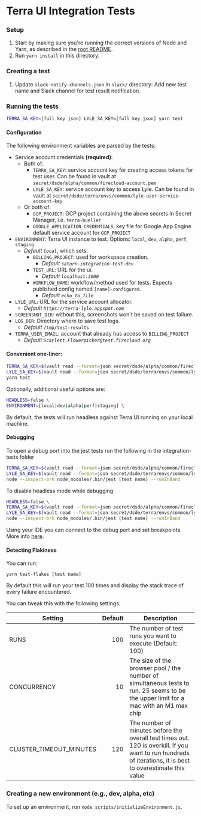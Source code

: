 # Terra UI Integration Tests

### Setup

1. Start by making sure you're running the correct versions of Node and Yarn, as described in the [root README](../README.md).
2. Run `yarn install` in this directory.

### Creating a test

1. Update `slack-notify-channels.json` in `slack/` directory: Add new test name and Slack channel for test result notification.

### Running the tests

```sh
TERRA_SA_KEY=[full key json] LYLE_SA_KEY=[full key json] yarn test
```

#### Configuration
The following environment variables are parsed by the tests:

- Service account credentials **(required)**:
  - Both of:
    - `TERRA_SA_KEY`: service account key for creating access tokens for test user. Can be found in vault
      at `secret/dsde/alpha/common/firecloud-account.pem`
    - `LYLE_SA_KEY`: service account key to access Lyle. Can be found in vault
      at `secret/dsde/terra/envs/common/lyle-user-service-account-key`
  - Or both of:
    - `GCP_PROJECT`: GCP project containing the above secrets in Secret Manager, i.e. `terra-bueller`
    - `GOOGLE_APPLICATION_CREDENTIALS`: key file for Google App Engine default service account for `GCP_PROJECT`
- `ENVIRONMENT`: Terra UI instance to test. Options: `local`, `dev`, `alpha`, `perf`, `staging`
  * _Default `local`_, which sets:
    - `BILLING_PROJECT`: used for workspace creation.
      * _Default `saturn-integration-test-dev`_
    - `TEST_URL`: URL for the ui.
      * _Default `localhost:3000`_
    - `WORKFLOW_NAME`: workflow/method used for tests. Expects published config named `[name]-configured`.
      * _Default `echo_to_file`_
- `LYLE_URL`: URL for the service account allocator.
  * _Default `https://terra-lyle.appspot.com`_
- `SCREENSHOT_DIR`: without this, screenshots won't be saved on test failure.
- `LOG_DIR`: Directory where to save test logs.
  * _Default_ `/tmp/test-results`
- `TERRA_USER_EMAIL`: account that already has access to `BILLING_PROJECT`
  * _Default `Scarlett.Flowerpicker@test.firecloud.org`_

#### Convenient one-liner:

```sh
TERRA_SA_KEY=$(vault read --format=json secret/dsde/alpha/common/firecloud-account.pem | jq .data) \
LYLE_SA_KEY=$(vault read --format=json secret/dsde/terra/envs/common/lyle-user-service-account-key | jq .data) \
yarn test
```
Optionally, additional useful options are:

```sh
HEADLESS=false \
ENVIRONMENT=[local|dev|alpha|perf|staging] \
```
By default, the tests will run headless against Terra UI running on your local machine.

#### Debugging

To open a debug port into the jest tests run the following in the integration-tests folder

```sh
TERRA_SA_KEY=$(vault read --format=json secret/dsde/alpha/common/firecloud-account.pem | jq .data) \
LYLE_SA_KEY=$(vault read --format=json secret/dsde/terra/envs/common/lyle-user-service-account-key | jq .data) \
node --inspect-brk node_modules/.bin/jest [test name] --runInBand
```

To disable headless mode while debugging

```sh
HEADLESS=false \
TERRA_SA_KEY=$(vault read --format=json secret/dsde/alpha/common/firecloud-account.pem | jq .data) \
LYLE_SA_KEY=$(vault read --format=json secret/dsde/terra/envs/common/lyle-user-service-account-key | jq .data) \
node --inspect-brk node_modules/.bin/jest [test name] --runInBand
```

Using your IDE you can connect to the debug port and set breakpoints. More
info [here](https://jestjs.io/docs/en/troubleshooting).

#### Detecting Flakiness

You can run:

```
yarn test-flakes [test name]
```

By default this will run your test 100 times and display the stack trace of every failure encountered.

You can tweak this with the following settings:

Setting | Default | Description
--------|-------:|------------|
RUNS | 100 | The number of test runs you want to execute (Default: 100)
CONCURRENCY | 10 | The size of the browser pool / the number of simultaneous tests to run. 25 seems to be the upper limit for a mac with an M1 max chip
CLUSTER_TIMEOUT_MINUTES | 120 | The number of minutes before the overall test times out. 120 is overkill. If you want to run hundreds of iterations, it is best to overestimate this value
### Creating a new environment (e.g., dev, alpha, etc)
To set up an environment, run `node scripts/initializeEnvironment.js`.
